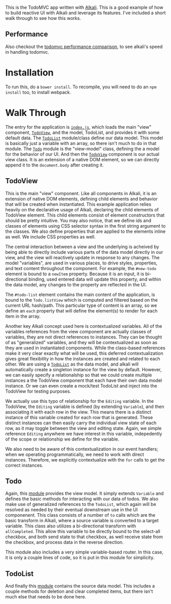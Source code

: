 This is the TodoMVC app written with [Alkali](https://github.com/kriszyp/alkali). This is a good example of how to build reactive UI with Alkali and leverage its features. I've included a short walk through to see how this works.

## Performance

Also checkout the [todomvc performance comparison](https://github.com/kriszyp/todomvc-perf-comparison/), to see alkali's speed in handling todomvc.

# Installation
To run this, do a `bower install`. To recompile, you will need to do an `npm install` too, to install webpack.

# Walk Through
The entry for the application is [`index.js`](src/index.js), which loads the main "view" component, [`TodoView`](src/TodoView.js), and the model, TodoList, and provides it with some default data. The [`TodoList`](src/TodoList.js) module/class define our data model. This model is basically just a variable with an array, so there isn't much to do in that module. The [`Todo`](src/Todo.js) module is the "view-model" class, defining the a model for the behavior of our UI. And then the [`TodoView`](src/TodoView.js) component is our actual view class. It is an extension of a native DOM element, so we can directly append it to the `document.body` after creating it.

## TodoView
This is the main "view" component. Like all components in Alkali, it is an extension of native DOM elements, defining child elements and behavior that will be created when instantiated. This example application relies heavily on the declarative usage of Alkali, declaring the child elements of TodoView element. This child elements consist of element constructors that should be pretty intuitive. You may also notice, that we define ids and classes of elements using CSS selector syntax in the first string argument to the classes. We also define properties that are applied to the elements inline as well. We include CSS properties as well.

The central interaction between a view and the underlying is acheived by being able to directly include various parts of the data model directly in our view, and the view will reactively update in response to any changes. The model "variables", are used in various places, to drive styles, properties, and text content throughout the component. For example, the `#new-todo` element is bound to a `newItem` property. Because it is an input, it is bi-directional binding, used entered data will update this property, and within the data model, any changes to the property are reflected in the UI.

The `#todo-list` element contains the main content of the application, is bound to the `Todo.listView` which is computed and filtered based on the current URL hash/path. This particular type of content is an array, so we define an `each` property that will define the element(s) to render for each item in the array.

Another key Alkali concept used here is contextualized variables. All of the variables references from the view component are actually classes of variables, they are not direct references to instances. They can be thought of as "generalized" variables, and they will be contextualized as soon as they are used in instantiated components. While the class-based references make it very clear exactly what will be used, this deferred contextualization gives great flexibility in how the instances are created and related to each other. We are using a [`TodoList`](src/TodoList.js) as the data model, and alkali will automatically create a singleton instance for the view by default. However, we can easily specify a relationalship so that we could create multiple instances a the TodoView component that each have their own data model instance. Or we can even create a mock/test TodoList and inject into the TodoView for testing purposes.

We actually use this typo of relationship for the `Editing` variable. In the TodoView, the `Editing` variable is defined (by extending `Variable`), and then associating it with each row in the view. This means there is a distinct instance of this variable created for each row that is generated. These distinct instances can then easily carry the individual view state of each row, as it may toggle between the view and editing state. Again, we simple reference `Editing` anywhere we have interest in this variable, indepedently of the scope or relationship we define for the variable. 

We also need to be aware of this contextualization in our event handlers; when we operating programmatically, we need to work with direct instances. Therefore, we explicitly contextualize with the `for` calls to get the correct instances.

## Todo
Again, this [module](src/Todo.js) provides the view model. It simply extends `Variable` and defines the basic methods for interacting with our data of todos. We also make use of generalized references to the `TodoList`, which again will be resolved as needed by their eventual downstream use in the UI componenent. This class consists of a number of `to` calls which are the basic transform in Alkali, where a source variable is converted to a target variable. This class also utilizes a bi-directional transform with `allCompleted`. This allow this variable to be directly bound to the select-all checkbox, and both send state to that checkbox, as well receive state from the checkbox, and process data in the reverse direction.

This module also includes a very simple variable-based router. In this case, it is only a couple lines of code, so it is put in this module for simplicity.

## TodoList
And finally this [module](src/TodoList.js) contains the source data model. This includes a couple methods for deletion and clear completed items, but there isn't much else that needs to be done here.

